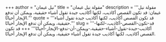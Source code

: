 +++
author = "نيل غيمان"
title = "مقولة نيل غيمان"
description = '''مقولة نيل غيمان: قد تكون القصص أكاذيب، لكنها أكاذيب جيدة تقول أشياء حقيقية، ويمكن أن تدفع الإيجار أحيانًا.'''
quote = '''قد تكون القصص أكاذيب، لكنها أكاذيب جيدة تقول أشياء حقيقية، ويمكن أن تدفع الإيجار أحيانًا.'''
slug = '''قد-تكون-القصص-أكاذيب،-لكنها-أكاذيب-جيدة-تقول-أشياء-حقيقية،-ويمكن-أن-تدفع-الإيجار-أحيانًا'''
+++
قد تكون القصص أكاذيب، لكنها أكاذيب جيدة تقول أشياء حقيقية، ويمكن أن تدفع الإيجار أحيانًا.
